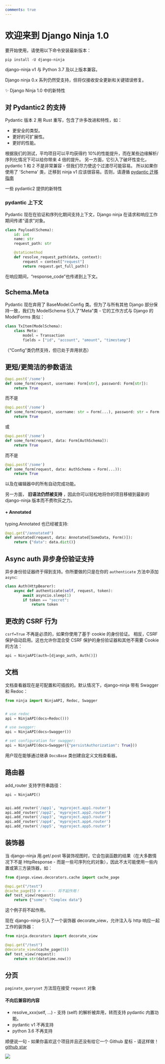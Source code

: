 ```yaml
---
comments: true
---
```

# 欢迎来到 Django Ninja 1.0


要开始使用，请使用以下命令安装最新版本：
```
pip install -U django-ninja
```

django-ninja v1 与 Python 3.7 及以上版本兼容。


Django ninja 0.x 系列仍然受支持，但将仅接收安全更新和关键错误修复。


✨ Django Ninja 1.0 中的新特性

## 对 Pydantic2 的支持

Pydantic 版本 2 用 Rust 重写，包含了许多改进和特性，如：

 - 更安全的类型。
 - 更好的可扩展性。
 - 更好的性能。

根据我们的测试，平均项目可以平均获得约 10%的性能提升，而在某些边缘解析/序列化情况下可以给你带来 4 倍的提升。
另一方面，它引入了破坏性变化，pydantic 1 和 2 不是非常兼容 - 但我们尽力使这个过渡尽可能容易。
所以如果你使用了 'Schema' 类，迁移到 ninja v1 应该很容易。否则，请遵循  [pydantic 迁移指南](https://docs.pydantic.dev/latest/migration/)


一些 pydantic2 提供的新特性

### pydantic 上下文

Pydantic 现在在验证和序列化期间支持上下文，Django ninja 在请求和响应工作期间传递“请求”对象。
```Python hl_lines="6 7"
class Payload(Schema):
    id: int
    name: str
    request_path: str

    @staticmethod
    def resolve_request_path(data, context):
        request = context["request"]
        return request.get_full_path()

```

在响应期间，“response_code”也传递到上下文。

## Schema.Meta

Pydantic 现在弃用了 BaseModel.Config 类。但为了与所有其他 Django 部分保持一致，我们为 ModelSchema 引入了“Meta”类 - 它的工作方式与 Django 的 ModelForms 类似：
```Python hl_lines="2 4"
class TxItem(ModelSchema):
    class Meta:
        model = Transaction
        fields = ["id", "account", "amount", "timestamp"]

```

（“Config”类仍然支持，但已处于弃用状态）


## 更短/更简洁的参数语法

```python
@api.post('/some')
def some_form(request, username: Form[str], password: Form[str]):
    return True
```

而不是

```python
@api.post('/some')
def some_form(request, username: str = Form(...), password: str = Form(...)):
    return True
```

或

```python
@api.post('/some')
def some_form(request, data: Form[AuthSchema]):
    return True
```


而不是

```python
@api.post('/some')
def some_form(request, data: AuthSchema = Form(...)):
    return True
```



以及在编辑器中的所有自动完成功能。


另一方面， **旧语法仍然被支持** ，因此你可以轻松地将你的项目移植到最新的 django-ninja 版本而不费吹灰之力。


#### + Annotated

typing.Annotated 也已经被支持:

```Python
@api.get("/annotated")
def annotated(request, data: Annotated[SomeData, Form()]):
    return {"data": data.dict()}

```


## Async auth 异步身份验证支持

异步身份验证器终于得到支持。你所要做的只是在你的 `authenticate` 方法中添加 `async`:

```Python
class Auth(HttpBearer):
    async def authenticate(self, request, token):
        await asyncio.sleep(1)
        if token == "secret":
            return token

```


## 更改的 CSRF 行为


`csrf=True` 不再是必须的，如果你使用了基于 cookie 的身份验证。 相反，CSRF 保护自动启用。这也允许你混合受 CSRF 保护的身份验证器和其他不需要 Cookie 的方法：

```Python
api = NinjaAPI(auth=[django_auth, Auth()])
```


## 文档

文档查看器现在是可配置和可插拔的。默认情况下，django-ninja 带有 Swagger 和 Redoc：
```Python
from ninja import NinjaAPI, Redoc, Swagger


# use redoc
api = NinjaAPI(docs=Redoc()))

# use swagger:
api = NinjaAPI(docs=Swagger())

# set configuration for swagger:
api = NinjaAPI(docs=Swagger({"persistAuthorization": True}))
```

用户现在能够通过继承 `DocsBase` 类创建自定义文档查看器。

## 路由器

add_router 支持字符串路径：

```Python
api = NinjaAPI()


api.add_router('/app1', 'myproject.app1.router')
api.add_router('/app2', 'myproject.app2.router')
api.add_router('/app3', 'myproject.app3.router')
api.add_router('/app4', 'myproject.app4.router')
api.add_router('/app5', 'myproject.app5.router')
```


## 装饰器

当 django-ninja 用.get/.post 等装饰视图时，它会包装函数的结果（在大多数情况下不是 HttpResponse - 而是一些可序列化的对象），因此不太可能使用一些内置或第三方装饰器，如：
```python hl_lines="4"
from django.views.decorators.cache import cache_page

@api.get("/test")
@cache_page(5) # <----- 将不起作用！
def test_view(request):
    return {"some": "Complex data"}
```
这个例子将不起作用。

现在 django-ninja 引入了一个装饰器 decorate_view，允许注入与 http 响应一起工作的装饰器：
```python hl_lines="1 4"
from ninja.decorators import decorate_view

@api.get("/test")
@decorate_view(cache_page(5))
def test_view(request):
    return str(datetime.now())
```


## 分页

`paginate_queryset` 方法现在接受 `request` 对象


#### 不向后兼容的内容
 - resolve_xxx(self, ...) - 支持 (self) 的解析被弃用，转而支持 pydantic 内置功能。
 - pydantic v1 不再支持
 - python 3.6 不再支持

顺便说一句 - 如果你喜欢这个项目并且还没有给它一个 Github 星标 - 请这样做！[github star](img/github-star.png)

<img style="object-fit: cover; object-position: 50% 50%;" loading="lazy" fetchpriority="auto" aria-hidden="true" draggable="false" src="https://picsum.photos/825/47.jpg">
